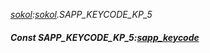 _[sokol](../../modules/sokol/sokol-module.md):[sokol](../../modules/sokol/sokol-module.md).SAPP\_KEYCODE\_KP\_5_
##### Const SAPP\_KEYCODE\_KP\_5:[sapp_keycode](../../modules/sokol/sokol-sapp_keycode.md)
